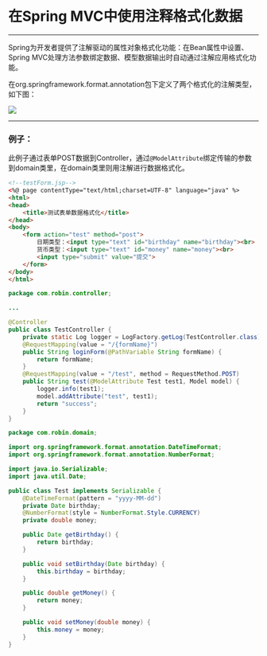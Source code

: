 # 在Spring MVC中使用注释格式化数据

---

Spring为开发者提供了注解驱动的属性对象格式化功能：在Bean属性中设置、Spring MVC处理方法参数绑定数据、模型数据输出时自动通过注解应用格式化功能。

在org.springframework.format.annotation包下定义了两个格式化的注解类型，如下图：

![](https://gitee.com/robin10/Springlearnnotes/raw/master/spring-mvc%E7%AF%87/image/4.png)

---

### 例子：

此例子通过表单POST数据到Controller，通过`@ModelAttribute`绑定传输的参数到domain类里，在domain类里则用注解进行数据格式化。

```html
<!--testForm.jsp-->
<%@ page contentType="text/html;charset=UTF-8" language="java" %>
<html>
<head>
    <title>测试表单数据格式化</title>
</head>
<body>
    <form action="test" method="post">
        日期类型：<input type="text" id="birthday" name="birthday"><br>
        货币类型：<input type="text" id="money" name="money"><br>
        <input type="submit" value="提交">
    </form>
</body>
</html>
```

```java
package com.robin.controller;

...

@Controller
public class TestController {
    private static Log logger = LogFactory.getLog(TestController.class);
    @RequestMapping(value = "/{formName}")
    public String loginForm(@PathVariable String formName) {
        return formName;
    }
    @RequestMapping(value = "/test", method = RequestMethod.POST)
    public String test(@ModelAttribute Test test1, Model model) {
        logger.info(test1);
        model.addAttribute("test", test1);
        return "success";
    }
}
```

```java
package com.robin.domain;

import org.springframework.format.annotation.DateTimeFormat;
import org.springframework.format.annotation.NumberFormat;

import java.io.Serializable;
import java.util.Date;

public class Test implements Serializable {
    @DateTimeFormat(pattern = "yyyy-MM-dd")
    private Date birthday;
    @NumberFormat(style = NumberFormat.Style.CURRENCY)
    private double money;

    public Date getBirthday() {
        return birthday;
    }

    public void setBirthday(Date birthday) {
        this.birthday = birthday;
    }

    public double getMoney() {
        return money;
    }

    public void setMoney(double money) {
        this.money = money;
    }
}
```
